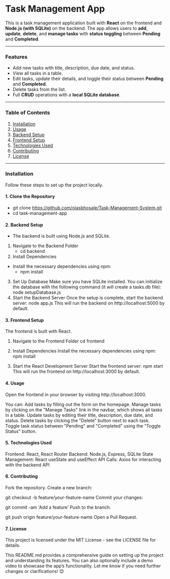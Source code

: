 # Task Management App

This is a task management application built with **React** on the frontend and **Node.js (with SQLite)** on the backend. The app allows users to **add**, **update**, **delete**, and **manage tasks** with **status toggling** between **Pending** and **Completed**.

---

### **Features**
- Add new tasks with title, description, due date, and status.
- View all tasks in a table.
- Edit tasks, update their details, and toggle their status between **Pending** and **Completed**.
- Delete tasks from the list.
- Full **CRUD** operations with a **local SQLite database**.

---

### **Table of Contents**
1. [Installation](#installation)
2. [Usage](#usage)
3. [Backend Setup](#backend-setup)
4. [Frontend Setup](#frontend-setup)
5. [Technologies Used](#technologies-used)
6. [Contributing](#contributing)
7. [License](#license)

---

### **Installation**
Follow these steps to set up the project locally.

#### **1. Clone the Repository**

- git clone https://github.com/ojasbhosale/Task-Management-System.git
- cd task-management-app

#### **2. Backend Setup**

- The backend is built using Node.js and SQLite.

1. Navigate to the Backend Folder
   - cd backend
3. Install Dependencies
  - Install the necessary dependencies using npm:
      - npm install
3. Set Up Database
  Make sure you have SQLite installed. You can initialize the database with the following command (it will create a tasks.db file):
    node setupDatabase.js
4. Start the Backend Server
   Once the setup is complete, start the backend server:
      node app.js
   This will run the backend on http://localhost:5000 by default.

#### **3. Frontend Setup**

The frontend is built with React.

1. Navigate to the Frontend Folder
   cd frontend

2. Install Dependencies
   Install the necessary dependencies using npm:
   npm install
3. Start the React Development Server
   Start the frontend server:
      npm start
   This will run the frontend on http://localhost:3000 by default.

#### **4. Usage**

Open the frontend in your browser by visiting http://localhost:3000.

You can:
   Add tasks by filling out the form on the homepage.
   Manage tasks by clicking on the "Manage Tasks" link in the navbar, which shows all tasks in a table.
   Update tasks by editing their title, description, due date, and status.
   Delete tasks by clicking the "Delete" button next to each task.
   Toggle task status between "Pending" and "Completed" using the "Toggle Status" button.


#### **5. Technologies Used**
   Frontend: React, React Router
   Backend: Node.js, Express, SQLite
   State Management: React useState and useEffect
   API Calls: Axios for interacting with the backend API


#### **6. Contributing**
   Fork the repository.
   Create a new branch:
   
   git checkout -b feature/your-feature-name
   Commit your changes:
   
   git commit -am 'Add a feature'
   Push to the branch:
   
   git push origin feature/your-feature-name
   Open a Pull Request.

   
#### **7. License**
   This project is licensed under the MIT License - see the LICENSE file for details.

This README.md provides a comprehensive guide on setting up the project and understanding its features. You can also optionally include a demo video to showcase the app’s functionality.
Let me know if you need further changes or clarifications! 😊

